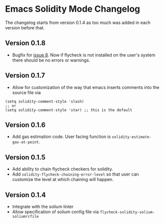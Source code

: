 # Emacs Solidity Mode Changelog

The changelog starts from version 0.1.4 as too much was added in each version before that.

## Version 0.1.8

- Bugfix for [issue 8](https://github.com/ethereum/emacs-solidity/issues/8). Now if flycheck is not installed
on the user's system there should be no errors or warnings.

## Version 0.1.7

- Allow for customization of the way that emacs inserts comments into the source file via

```emacs-lisp
(setq solidity-comment-style 'slash)
;; or
(setq solidity-comment-style 'star) ;; this is the default
```

## Version 0.1.6

- Add gas estimation code. User facing function is `solidity-estimate-gas-at-point`.

## Version 0.1.5

- Add ability to chain flycheck checkers for solidity.
- Add `solidity-flycheck-chaining-error-level` so that user can customize
  the level at which chaining will happen.

## Version 0.1.4

- Integrate with the solium linter
- Allow specification of solium config file via `flycheck-solidity-solium-soliumrcfile`

